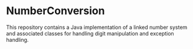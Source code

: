 # NumberConversion
This repository contains a Java implementation of a linked number system and associated classes for handling digit manipulation and exception handling.
